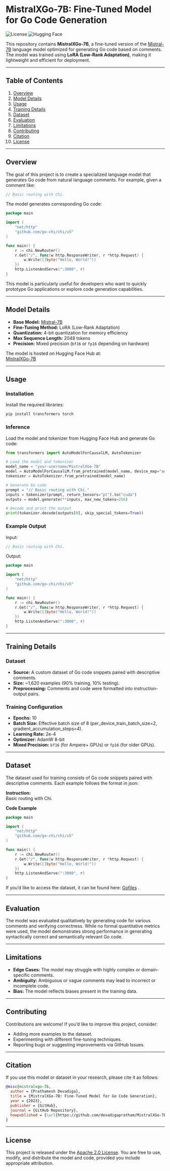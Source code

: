 # MistralXGo-7B: Fine-Tuned Model for Go Code Generation

![License](https://img.shields.io/badge/license-Apache%202.0-blue.svg)
![Hugging Face](https://img.shields.io/badge/HuggingFace-Model-orange.svg)

This repository contains **MistralXGo-7B**, a fine-tuned version of the [Mistral-7B](https://huggingface.co/mistralai/Mistral-7B-v0.1) language model optimized for generating Go code based on comments. The model was trained using **LoRA (Low-Rank Adaptation)**, making it lightweight and efficient for deployment.

---

## Table of Contents
1. [Overview](#overview)
2. [Model Details](#model-details)
3. [Usage](#usage)
4. [Training Details](#training-details)
5. [Dataset](#dataset)
6. [Evaluation](#evaluation)
7. [Limitations](#limitations)
8. [Contributing](#contributing)
9. [Citation](#citation)
10. [License](#license)

---

## Overview

The goal of this project is to create a specialized language model that generates Go code from natural language comments. For example, given a comment like:

```go
// Basic routing with Chi.
```

The model generates corresponding Go code:

```go
package main

import (
    "net/http"
    "github.com/go-chi/chi/v5"
)

func main() {
    r := chi.NewRouter()
    r.Get("/", func(w http.ResponseWriter, r *http.Request) {
        w.Write([]byte("Hello, World!"))
    })
    http.ListenAndServe(":3000", r)
}
```

This model is particularly useful for developers who want to quickly prototype Go applications or explore code generation capabilities.

---

## Model Details

- **Base Model:** [Mistral-7B](https://huggingface.co/mistralai/Mistral-7B-v0.1)
- **Fine-Tuning Method:** LoRA (Low-Rank Adaptation)
- **Quantization:** 4-bit quantization for memory efficiency
- **Max Sequence Length:** 2048 tokens
- **Precision:** Mixed precision (`bf16` or `fp16` depending on hardware)

The model is hosted on Hugging Face Hub at:  
[MistralXGo-7B](https://huggingface.co/devadigaprathamesh/MistralXGo-7B)

---

## Usage

### Installation

Install the required libraries:

```bash
pip install transformers torch
```

### Inference

Load the model and tokenizer from Hugging Face Hub and generate Go code:

```python
from transformers import AutoModelForCausalLM, AutoTokenizer

# Load the model and tokenizer
model_name = "your-username/MistralXGo-7B"
model = AutoModelForCausalLM.from_pretrained(model_name, device_map="auto")
tokenizer = AutoTokenizer.from_pretrained(model_name)

# Generate Go code
prompt = "// Basic routing with Chi."
inputs = tokenizer(prompt, return_tensors="pt").to("cuda")
outputs = model.generate(**inputs, max_new_tokens=256)

# Decode and print the output
print(tokenizer.decode(outputs[0], skip_special_tokens=True))
```

### Example Output

Input:
```go
// Basic routing with Chi.
```

Output:
```go
package main

import (
    "net/http"
    "github.com/go-chi/chi/v5"
)

func main() {
    r := chi.NewRouter()
    r.Get("/", func(w http.ResponseWriter, r *http.Request) {
        w.Write([]byte("Hello, World!"))
    })
    http.ListenAndServe(":3000", r)
}
```

---

## Training Details

### Dataset
- **Source:** A custom dataset of Go code snippets paired with descriptive comments.
- **Size:** ~1,620 examples (90% training, 10% testing).
- **Preprocessing:** Comments and code were formatted into instruction-output pairs.

### Training Configuration
- **Epochs:** 10
- **Batch Size:** Effective batch size of 8 (per_device_train_batch_size=2, gradient_accumulation_steps=4).
- **Learning Rate:** 2e-4
- **Optimizer:** AdamW 8-bit
- **Mixed Precision:** `bf16` (for Ampere+ GPUs) or `fp16` (for older GPUs).

---

## Dataset

The dataset used for training consists of Go code snippets paired with descriptive comments. Each example follows the format in json:


**Instruction:**  
Basic routing with Chi.

**Code Example**

```go
package main

import (
    "net/http"
    "github.com/go-chi/chi/v5"
)

func main() {
    r := chi.NewRouter()
    r.Get("/", func(w http.ResponseWriter, r *http.Request) {
        w.Write([]byte("Hello, World!"))
    })
    http.ListenAndServe(":3000", r)
}

```

If you’d like to access the dataset, it can be found here: [Gofiles](data/combined.go)
.

---

## Evaluation

The model was evaluated qualitatively by generating code for various comments and verifying correctness. While no formal quantitative metrics were used, the model demonstrates strong performance in generating syntactically correct and semantically relevant Go code.

---

## Limitations

- **Edge Cases:** The model may struggle with highly complex or domain-specific comments.
- **Ambiguity:** Ambiguous or vague comments may lead to incorrect or incomplete code.
- **Bias:** The model reflects biases present in the training data.

---

## Contributing

Contributions are welcome! If you’d like to improve this project, consider:
- Adding more examples to the dataset.
- Experimenting with different fine-tuning techniques.
- Reporting bugs or suggesting improvements via GitHub Issues.

---

## Citation

If you use this model or dataset in your research, please cite it as follows:

```bibtex
@misc{mistralxgo-7b,
  author = {Prathamesh Devadiga},
  title = {MistralXGo-7B: Fine-Tuned Model for Go Code Generation},
  year = {2023},
  publisher = {GitHub},
  journal = {GitHub Repository},
  howpublished = {\url{https://github.com/devadigapratham/MistralXGo-7B}},
}
```

---

## License

This project is released under the [Apache 2.0 License](LICENSE). You are free to use, modify, and distribute the model and code, provided you include appropriate attribution.

